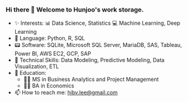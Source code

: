 ### Hi there 👋 Welcome to Hunjoo's work storage.
- ✨ Interests: 📊 Data Science, Statistics 💻 Machine Learning, Deep Learning
- 🔣 Language: Python, R, SQL
- 📟 Software: SQLite, Microsoft SQL Server, MariaDB, SAS, Tableau, Power BI, AWS EC2, GCP, SAP
- 🔧 Technical Skills: Data Modeling, Predictive Modeling, Data Visualization, ETL
- 📖 Education:
  - 🧑‍🎓 MS in Business Analytics and Project Management
  - 🧑‍🎓 BA in Economics
- 📫 How to reach me: hjbv.lee@gmail.com
